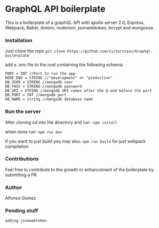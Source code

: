 # GraphQL API boilerplate

This is a boilerplate of a graphQL API with apollo server 2.0, Express, Webpack, Babel, dotenv, nodemon, jsonwebtoken, bcrypt and mongoose.

### Installation

Just clone the repo
```git clone https://github.com/victorstein/Graphql-boilerplate```

add a .env file to the root containing the following schema:

```
PORT = INT //Port to run the app
NODE_ENV = STRING //"development" or "production"
DB_USER = STRING //mongodb user
DB_PASS = STRING //mongodb password
DB_URI = STRING //mongodb URI comes after the @ and before the port
DB_PORT = INT //mongodb port
DB_NAME = string //mongodb database name
```

### Run the server

After cloning cd into the directory and run :
```npm install```

when done run:
```npm run dev```

If you want to just build you may also:
```npm run build```
for just webpack compilation

### Contributions
Feel free to contribute to the growth or enhancement of the boilerplate by submitting a PR

### Author
Alfonso Gomez

### Pending stuff
```
adding jsonwebtoken
```
